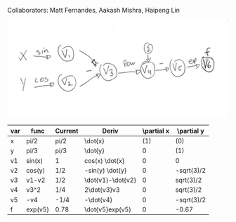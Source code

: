 Collaborators: Matt Fernandes, Aakash Mishra, Haipeng Lin

!["Computational Graph"](eval_graph.png) 

| var|  func  | Current |   Deriv           | \partial x | \partial y |
|----|--------|---------| ----------------- | ---------- |----------- |
| x  | pi/2   | pi/2    | \dot{x}           | (1)        | (0)        |
| y  | pi/3   | pi/3    | \dot{y}           |  0         | (1)        |
| v1 | sin(x) | 1       | cos(x) \dot{x}    |  0         |  0         | 
| v2 | cos(y) | 1/2     | -sin(y) \dot{y}   |  0         | -sqrt(3)/2 |
| v3 | v1-v2  | 1/2     | \dot{v1}-\dot{v2} |  0         |  sqrt(3)/2 |
| v4 | v3^2   | 1/4     |  2\dot{v3}v3      |  0         |  sqrt(3)/2 |
| v5 | -v4    | -1/4    | -\dot{v4}         |  0         | -sqrt(3)/2 |
| f  | exp(v5)| 0.78    | \dot{v5}exp(v5)   |  0         | -0.67      |

